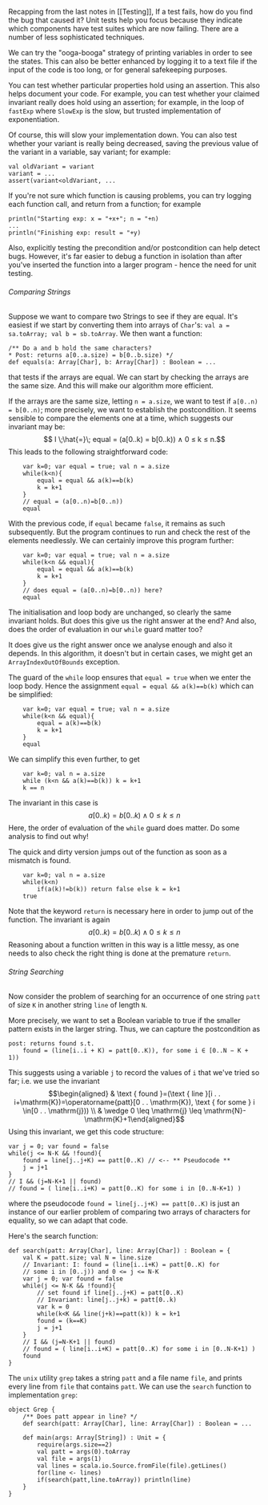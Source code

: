 
Recapping from the last notes in [[Testing]], If a test fails, how do you find the bug that caused it? Unit tests help you focus because they indicate which components have test suites which are now failing. There are a number of less sophisticated techniques.

We can try the "ooga-booga" strategy of printing variables in order to see the states. This can also be better enhanced by logging it to a text file if the input of the code is too long, or for general safekeeping purposes.

You can test whether particular properties hold using an assertion. This also helps document your code. For example, you can test whether your claimed invariant really does hold using an assertion; for example, in the loop of `fastExp` where `SlowExp` is the slow, but trusted implementation of exponentiation.

Of course, this will slow your implementation down. You can also test whether your variant is really being decreased, saving the previous value of the variant in a variable, say variant; for example:

```
val oldVariant = variant
variant = ...
assert(variant<oldVariant, ...
```

If you're not sure which function is causing problems, you can try logging each function call, and return from a function; for example 

```
println("Starting exp: x = "+x+"; n = "+n)
...
println("Finishing exp: result = "+y)
```

Also, explicitly testing the precondition and/or postcondition can help detect bugs. However, it's far easier to debug a function in isolation than after you've inserted the function into a larger program - hence the need for unit testing.


###### Comparing Strings

Suppose we want to compare two Strings to see if they are equal. It's easiest if we start by converting them into arrays of `Char`'s: `val a = sa.toArray; val b = sb.toArray`. We then want a function:

```
/** Do a and b hold the same characters?
* Post: returns a[0..a.size) = b[0..b.size) */
def equals(a: Array[Char], b: Array[Char]) : Boolean = ...
```

that tests if the arrays are equal. We can start by checking the arrays are the same size. And this will make our algorithm more efficient.

If the arrays are the same size, letting `n = a.size`, we want to test if `a[0..n) = b[0..n)`; more precisely, we want to establish the postcondition. It seems sensible to compare the elements one at a time, which suggests our invariant may be: $$ I \;\hat{=}\; equal = (a[0..k) = b[0..k)) ∧ 0 ≤ k ≤ n.$$This leads to the following straightforward code:

```
	var k=0; var equal = true; val n = a.size
	while(k<n){
		equal = equal && a(k)==b(k)
		k = k+1
	}
	// equal = (a[0..n)=b[0..n))
	equal
```

With the previous code, if `equal` became `false`, it remains as such subsequently. But the program continues to run and check the rest of the elements needlessly. We can certainly improve this program further:

```
	var k=0; var equal = true; val n = a.size
	while(k<n && equal){
		equal = equal && a(k)==b(k)
		k = k+1
	}
	// does equal = (a[0..n)=b[0..n)) here?
	equal
```

The initialisation and loop body are unchanged, so clearly the same invariant holds. But does this give us the right answer at the end? And also, does the order of evaluation in our `while` guard matter too? 

It does give us the right answer once we analyse enough and also it depends. In this algorithm, it doesn't but in certain cases, we might get an `ArrayIndexOutOfBounds` exception.

The guard of the `while` loop ensures that `equal = true` when we enter the loop body. Hence the assignment `equal = equal && a(k)==b(k)` which can be simplified:

```
	var k=0; var equal = true; val n = a.size
	while(k<n && equal){
		equal = a(k)==b(k)
		k = k+1
	}
	equal
```

We can simplify this even further, to get

```
	var k=0; val n = a.size
	while (k<n && a(k)==b(k)) k = k+1
	k == n
```

The invariant in this case is $$a[0..k)=b[0..k) ∧ 0 \leq k \leq n$$Here, the order of evaluation of the `while` guard does matter. Do some analysis to find out why!

The quick and dirty version jumps out of the function as soon as a mismatch is found. 

```
	var k=0; val n = a.size
	while(k<n)
		if(a(k)!=b(k)) return false else k = k+1
	true
```

Note that the keyword `return` is necessary here in order to jump out of the function. The invariant is again $$a[0..k)=b[0..k) ∧ 0 \leq k \leq n$$Reasoning about a function written in this way is a little messy, as one needs to also check the right thing is done at the premature `return`.


###### String Searching

Now consider the problem of searching for an occurrence of one string `patt` of size `K` in another string `line` of length `N`.

More precisely, we want to set a Boolean variable to true if the smaller pattern exists in the larger string. Thus, we can capture the postcondition as

```
post: returns found s.t.
	found = (line[i..i + K) = patt[0..K)), for some i ∈ [0..N − K + 1))
```

This suggests using a variable `j` to record the values of `i` that we've tried so far; i.e. we use the invariant $$\begin{aligned} & \text { found }=(\text { line }[i . . i+\mathrm{K})=\operatorname{patt}[0 . . \mathrm{K}), \text { for some } i \in[0 . . \mathrm{j})) \\ & \wedge 0 \leq \mathrm{j} \leq \mathrm{N}-\mathrm{K}+1\end{aligned}$$Using this invariant, we get this code structure:

```
var j = 0; var found = false
while(j <= N-K && !found){
	found = line[j..j+K) == patt[0..K) // <-- ** Pseudocode **
	j = j+1
}
// I && (j=N-K+1 || found)
// found = ( line[i..i+K) = patt[0..K) for some i in [0..N-K+1) )
```

where the pseudocode `found = line[j..j+K) == patt[0..K)` is just an instance of our earlier problem of comparing two arrays of characters for equality, so we can adapt that code.

Here's the search function:

```
def search(patt: Array[Char], line: Array[Char]) : Boolean = {
	val K = patt.size; val N = line.size
	// Invariant: I: found = (line[i..i+K) = patt[0..K) for
	// some i in [0..j)) and 0 <= j <= N-K
	var j = 0; var found = false
	while(j <= N-K && !found){
		// set found if line[j..j+K) = patt[0..K)
		// Invariant: line[j..j+k) = patt[0..k)
		var k = 0
		while(k<K && line(j+k)==patt(k)) k = k+1
		found = (k==K)
		j = j+1
	}
	// I && (j=N-K+1 || found)
	// found = ( line[i..i+K) = patt[0..K) for some i in [0..N-K+1) )
	found
}
```

The `unix` utility `grep` takes a string `patt` and a file name `file`, and prints every line from `file` that contains `patt`. We can use the `search` function to implementation `grep`:

```
object Grep {
	/** Does patt appear in line? */
	def search(patt: Array[Char], line: Array[Char]) : Boolean = ...
	
	def main(args: Array[String]) : Unit = {
		require(args.size==2)
		val patt = args(0).toArray
		val file = args(1)
		val lines = scala.io.Source.fromFile(file).getLines()
		for(line <- lines)
		if(search(patt,line.toArray)) println(line)
	}
}
```
